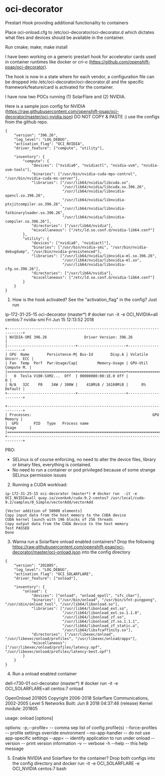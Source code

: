 # oci-decorator
Prestart Hook providing additional functionality to containers

Place oci-onload.cfg to /etc/oci-decorator/oci-decorator.d which 
dictates what files and devices should be available in the container.

Run cmake; make; make install


I have been working on a generic prestart hook for accelerator cards used 
in container runtimes like docker or cri-o (https://github.com/openshift-psap/oci-decorator).

The hook is now in a state where for each vendor,  a configuration file can be dropped
into /etc/oci-decorator/oci-decorator.d/ and the specific framework/feature/card is 
activated for the container. 

I have now two POCs running (1) SolarFlare and (2) NVIDIA.

Here is a sample json config for  NVIDIA (https://raw.githubusercontent.com/openshift-psap/oci-decorator/master/oci-nvidia.json)
DO NOT COPY & PASTE :) use the configs from the github repo.
```
{
    "version": "396.26",
    "log_level": "LOG_DEBUG",
    "activation_flag": "OCI_NVIDIA",
    "driver_feature": ["compute", "utility"],

    "inventory": {
        "compute": {
            "devices": ["nvidia0", "nvidiactl", "nvidia-uvm", "nvidia-uvm-tools"],
            "binaries": ["/usr/bin/nvidia-cuda-mps-control", "/usr/bin/nvidia-cuda-ms-server"],
            "libraries": ["/usr/lib64/nvidia/libcuda.so",
                          "/usr/lib64/nvidia/libcuda.so.396.26",
                          "/usr/lib64/nvidia/libnvidia-opencl.so.396.26",
                          "/usr/lib64/nvidia/libnvidia-ptxjitcompiler.so.396.26",
                          "/usr/lib64/nvidia/libnvidia-fatbinaryloader.so.396.26",
                          "/usr/lib64/nvidia/libnvidia-compiler.so.396.26"],
            "directories": ["/usr/lib64/nvidia"],
            "miscellaneous": ["/etc/ld.so.conf.d/nvidia-lib64.conf"] 
        },
        "utility": {
            "devices": ["nvidia0", "nvidiactl"],
            "binaries": ["/usr/bin/nvidia-smi", "/usr/bin/nvidia-debugdump", "/usr/bin/nvidia-presistenced"],
            "libraries": ["/usr/lib64/nvidia/libnvidia-ml.so.396.26",
                          "/usr/lib64/nvidia/libnvidia-ml.so",
                          "/usr/lib64/nvidia/libnvidia-cfg.so.396.26"],
            "directories": ["/usr/lib64/nvidia"],
            "miscellaneous": ["/etc/ld.so.conf.d/nvidia-lib64.conf"] 
        }
    }
}
```
1. How is the hook activated? See the "activation_flag" in the config? Just run

ip-172-31-25-15 oci-decorator (master*) #  docker run  -it -e OCI_NVIDIA=all centos:7 nvidia-smi 
Fri Jun 15 12:13:52 2018       
```
+-----------------------------------------------------------------------------+
| NVIDIA-SMI 396.26                 Driver Version: 396.26                    |
|-------------------------------+----------------------+----------------------+
| GPU  Name        Persistence-M| Bus-Id        Disp.A | Volatile Uncorr. ECC |
| Fan  Temp  Perf  Pwr:Usage/Cap|         Memory-Usage | GPU-Util  Compute M. |
|===============================+======================+======================|
|   0  Tesla V100-SXM2...  Off  | 00000000:00:1E.0 Off |                    0 |
| N/A   32C    P0    34W / 300W |    418MiB / 16160MiB |      0%      Default |
+-------------------------------+----------------------+----------------------+
                                                                               
+-----------------------------------------------------------------------------+
| Processes:                                                       GPU Memory |
|  GPU       PID   Type   Process name                             Usage      |
|=============================================================================|
+-----------------------------------------------------------------------------+
```
PRO:
- SELinux is of course enforcing, no need to alter the device files, library or binary files, everything is contained.
- No need to run a container or pod privileged because of some strange SELinux permission issues

2) Running a CUDA workload:
```
ip-172-31-25-15 oci-decorator (master*) # docker run  -it -e OCI_NVIDIA=all quay.io/zvonkok/cuda-9.2-centos7 /usr/local/cuda-9.2/samples/0_Simple/vectorAdd/vectorAdd   

[Vector addition of 50000 elements]
Copy input data from the host memory to the CUDA device
CUDA kernel launch with 196 blocks of 256 threads
Copy output data from the CUDA device to the host memory
Test PASSED
Done
```
3) Wanna run a Solarflare onload enabled containers? Drop the following https://raw.githubusercontent.com/openshift-psap/oci-decorator/master/oci-onload.json into 
the config directory
```
{
    "version": "201805",
    "log_level": "LOG_DEBUG",
    "activation_flag": "OCI_SOLARFLARE",
    "driver_feature": ["onload"],

    "inventory": {
        "onload": {
            "devices": ["onload", "onload_epoll", "sfc_char"],
            "binaries": ["/usr/bin/onload", "/usr/bin/sfnt-pingpong", "/usr/sbin/onload_tool", "/usr/lib64/libonload.so"],
            "libraries": ["/usr/lib64/libonload_ext.so",
                          "/usr/lib64/libonload_ext.so.1.1.0",
                          "/usr/lib64/libonload_zf.so",
                          "/usr/lib64/libonload_zf.so.1.1.1",
                          "/usr/lib64/libonload_zf_static.a",
                          "/usr/lib64/libsfcaffinity.so"],
            "directories": ["/usr/libexec/onload", "/usr/libexec/onload/profiles", "/usr/libexec/onload/apps"],
            "miscellaneous": ["/usr/libexec/onload/profiles/latency.opf", "/usr/libexec/onload/profiles/latency-best.opf"]
        }
    }
}
```
4) Run a onload enabled container

dell-r730-01 oci-decorator (master*) # docker run -it -e OCI_SOLARFLARE=all centos:7 onload

OpenOnload 201805
Copyright 2006-2018 Solarflare Communications, 2002-2005 Level 5 Networks
Built: Jun  8 2018 04:37:46 (release)
Kernel module: 201805

usage:
  onload [options] <command> <command-args>

options:
  -p,--profile=<profile> -- comma sep list of config profile(s)
  --force-profiles       -- profile settings override environment
  --no-app-handler       -- do not use app-specific settings
  --app=<app-name>       -- identify application to run under onload
  --version              -- print version information
  -v                     -- verbose
  -h --help              -- this help message


5) Enable NVIDIA and Solarflare for the container? Drop both configs into the config directory and 
docker run -it -e OCI_SOLARFLARE -e OCI_NVIDIA centos:7 bash 
